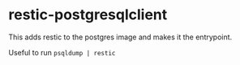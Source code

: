 # restic-postgresqlclient

This adds restic to the postgres image and makes it the entrypoint.

Useful to run `psqldump | restic`
